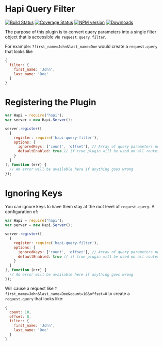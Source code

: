 # Hapi Query Filter
[![Build Status](https://travis-ci.org/lob/hapi-query-filter.svg)](https://travis-ci.org/lob/hapi-query-filter)
[![Coverage Status](https://coveralls.io/repos/lob/hapi-query-filter/badge.svg?branch=master)](https://coveralls.io/r/lob/hapi-query-filter?branch=master)
[![NPM version](https://badge.fury.io/js/hapi-query-filter.svg)](https://npmjs.org/package/hapi-query-filter)
[![Downloads](http://img.shields.io/npm/dm/hapi-query-filter.svg)](https://npmjs.org/package/hapi-query-filter)

The purpose of this plugin is to convert query parameters into a single filter object that is accessible via `request.query.filter`.

For example: `?first_name=John&last_name=Doe` would create a `request.query` that looks like
```javascript
{
  filter: {
    first_name: 'John',
    last_name: 'Doe'
  }
}
```

# Registering the Plugin
```javascript
var Hapi = require('hapi');
var server = new Hapi.Server();

server.register([
  {
    register: require('hapi-query-filter'),
    options: {
      ignoredKeys: ['count', 'offset'], // Array of query parameters not to convert to filter object
      defaultEnabled: true // if true plugin will be used on all routes
    }
  }
], function (err) {
  // An error will be available here if anything goes wrong
});
```

# Ignoring Keys
You can ignore keys to have them stay at the root level of `request.query`. A configuration of:

```javascript
var Hapi = require('hapi');
var server = new Hapi.Server();

server.register([
  {
    register: require('hapi-query-filter'),
    options: {
      ignoredKeys: ['count', 'offset'], // Array of query parameters not to convert to filter object
      defaultEnabled: true // if true plugin will be used on all routes
    }
  }
], function (err) {
  // An error will be available here if anything goes wrong
});
```

Will cause a request like `?first_name=John&last_name=Doe&count=10&offset=0` to create a `request.query` that looks like:
```javascript
{
  count: 10,
  offset: 0,
  filter: {
    first_name: 'John', 
    last_name: 'Doe'
  }
}
```
